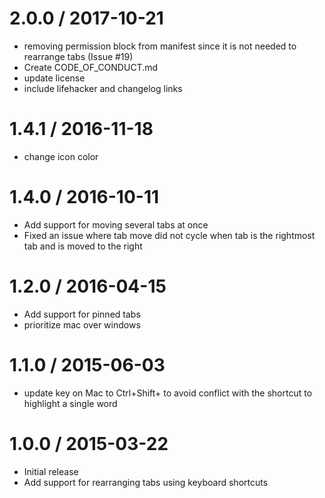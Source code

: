 
2.0.0 / 2017-10-21
==================

  * removing permission block from manifest since it is not needed to rearrange tabs (Issue #19)
  * Create CODE_OF_CONDUCT.md
  * update license
  * include lifehacker and changelog links

1.4.1 / 2016-11-18
==================

  * change icon color

1.4.0 / 2016-10-11
==================

  - Add support for moving several tabs at once
  - Fixed an issue where tab move did not cycle when tab is the rightmost tab and is moved to the right

1.2.0 / 2016-04-15
==================

  * Add support for pinned tabs
  * prioritize mac over windows

1.1.0 / 2015-06-03
==================

  * update key on Mac to Ctrl+Shift+<Arrow> to avoid conflict with the shortcut to highlight a single word

1.0.0 / 2015-03-22
==================

* Initial release
* Add support for rearranging tabs using keyboard shortcuts
